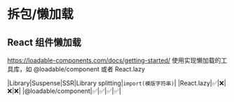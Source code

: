 # 拆包/懒加载

## React 组件懒加载

https://loadable-components.com/docs/getting-started/
使用实现懒加载的工具库，如 @loadable/component
或者 React.lazy

|Library|Suspense|SSR|Library splitting|`import(模版字符串)`|
|React.lazy|✅|❌|❌|❌|
|@loadable/component|✅|✅|✅|✅|
